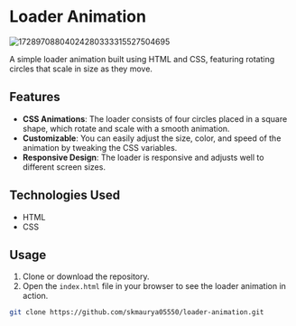 # Loader Animation
![17289708804024280333315527504695](https://github.com/user-attachments/assets/fb99f3f1-3b8f-4e4a-bc05-b0ac687f2738)



A simple loader animation built using HTML and CSS, featuring rotating circles that scale in size as they move.

## Features
- **CSS Animations**: The loader consists of four circles placed in a square shape, which rotate and scale with a smooth animation.
- **Customizable**: You can easily adjust the size, color, and speed of the animation by tweaking the CSS variables.
- **Responsive Design**: The loader is responsive and adjusts well to different screen sizes.

## Technologies Used
- HTML
- CSS

## Usage

1. Clone or download the repository.
2. Open the `index.html` file in your browser to see the loader animation in action.

```bash
git clone https://github.com/skmaurya05550/loader-animation.git

